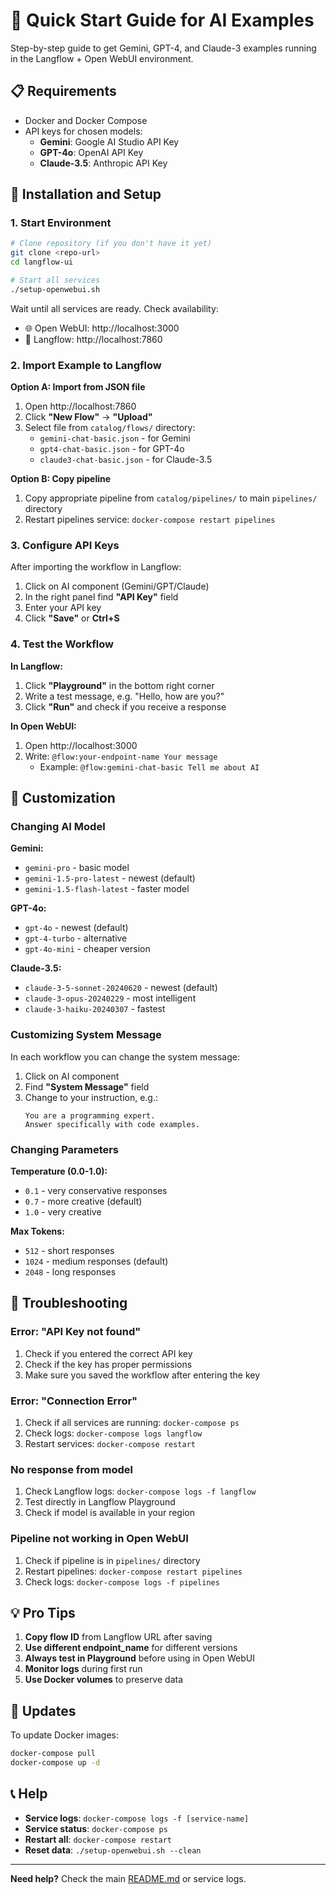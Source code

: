 # 🚀 Quick Start Guide for AI Examples

Step-by-step guide to get Gemini, GPT-4, and Claude-3 examples running in the Langflow + Open WebUI environment.

## 📋 Requirements

- Docker and Docker Compose
- API keys for chosen models:
  - **Gemini**: Google AI Studio API Key
  - **GPT-4o**: OpenAI API Key  
  - **Claude-3.5**: Anthropic API Key

## 🎯 Installation and Setup

### 1. Start Environment

```bash
# Clone repository (if you don't have it yet)
git clone <repo-url>
cd langflow-ui

# Start all services
./setup-openwebui.sh
```

Wait until all services are ready. Check availability:
- 🌐 Open WebUI: http://localhost:3000
- 🔧 Langflow: http://localhost:7860

### 2. Import Example to Langflow

**Option A: Import from JSON file**
1. Open http://localhost:7860
2. Click **"New Flow"** → **"Upload"**
3. Select file from `catalog/flows/` directory:
   - `gemini-chat-basic.json` - for Gemini
   - `gpt4-chat-basic.json` - for GPT-4o
   - `claude3-chat-basic.json` - for Claude-3.5

**Option B: Copy pipeline**
1. Copy appropriate pipeline from `catalog/pipelines/` to main `pipelines/` directory
2. Restart pipelines service: `docker-compose restart pipelines`

### 3. Configure API Keys

After importing the workflow in Langflow:

1. Click on AI component (Gemini/GPT/Claude)
2. In the right panel find **"API Key"** field
3. Enter your API key
4. Click **"Save"** or **Ctrl+S**

### 4. Test the Workflow

**In Langflow:**
1. Click **"Playground"** in the bottom right corner
2. Write a test message, e.g. "Hello, how are you?"
3. Click **"Run"** and check if you receive a response

**In Open WebUI:**
1. Open http://localhost:3000
2. Write: `@flow:your-endpoint-name Your message`
   - Example: `@flow:gemini-chat-basic Tell me about AI`

## 🔧 Customization

### Changing AI Model

**Gemini:**
- `gemini-pro` - basic model
- `gemini-1.5-pro-latest` - newest (default)
- `gemini-1.5-flash-latest` - faster model

**GPT-4o:**
- `gpt-4o` - newest (default)
- `gpt-4-turbo` - alternative
- `gpt-4o-mini` - cheaper version

**Claude-3.5:**
- `claude-3-5-sonnet-20240620` - newest (default)
- `claude-3-opus-20240229` - most intelligent
- `claude-3-haiku-20240307` - fastest

### Customizing System Message

In each workflow you can change the system message:
1. Click on AI component
2. Find **"System Message"** field
3. Change to your instruction, e.g.:
   ```
   You are a programming expert. 
   Answer specifically with code examples.
   ```

### Changing Parameters

**Temperature (0.0-1.0):**
- `0.1` - very conservative responses
- `0.7` - more creative (default)
- `1.0` - very creative

**Max Tokens:**
- `512` - short responses
- `1024` - medium responses (default)
- `2048` - long responses

## 🐛 Troubleshooting

### Error: "API Key not found"
1. Check if you entered the correct API key
2. Check if the key has proper permissions
3. Make sure you saved the workflow after entering the key

### Error: "Connection Error"
1. Check if all services are running: `docker-compose ps`
2. Check logs: `docker-compose logs langflow`
3. Restart services: `docker-compose restart`

### No response from model
1. Check Langflow logs: `docker-compose logs -f langflow`
2. Test directly in Langflow Playground
3. Check if model is available in your region

### Pipeline not working in Open WebUI
1. Check if pipeline is in `pipelines/` directory
2. Restart pipelines: `docker-compose restart pipelines`
3. Check logs: `docker-compose logs -f pipelines`

## 💡 Pro Tips

1. **Copy flow ID** from Langflow URL after saving
2. **Use different endpoint_name** for different versions
3. **Always test in Playground** before using in Open WebUI
4. **Monitor logs** during first run
5. **Use Docker volumes** to preserve data

## 🔄 Updates

To update Docker images:
```bash
docker-compose pull
docker-compose up -d
```

## 📞 Help

- **Service logs**: `docker-compose logs -f [service-name]`
- **Service status**: `docker-compose ps`
- **Restart all**: `docker-compose restart`
- **Reset data**: `./setup-openwebui.sh --clean`

---

**Need help?** Check the main [README.md](../../README.md) or service logs.